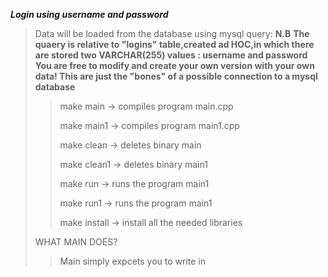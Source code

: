 ***Login using username and password***
>Data will be loaded from the database using mysql query:
>**N.B**
>**The quaery is relative to "logins" table,created ad HOC,in which there are stored two VARCHAR(255) values : username and password**
>**You are free to modify and create your own version with your own data! This are just the "bones" of a possible connection to a mysql database**
>>make main -> compiles program main.cpp 
>>
>>make main1 -> compiles program main1.cpp
>>
>>make clean -> deletes binary main
>>
>>make clean1 -> deletes binary main1
>>
>>make run -> runs the program main1
>>
>>make run1 -> runs the program main1
>>
>>make install -> install all the needed libraries
> 
>WHAT MAIN DOES?
>>Main simply expcets you to write in 
